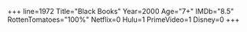 +++
line=1972
Title="Black Books"
Year=2000
Age="7+"
IMDb="8.5"
RottenTomatoes="100%"
Netflix=0
Hulu=1
PrimeVideo=1
Disney=0
+++

